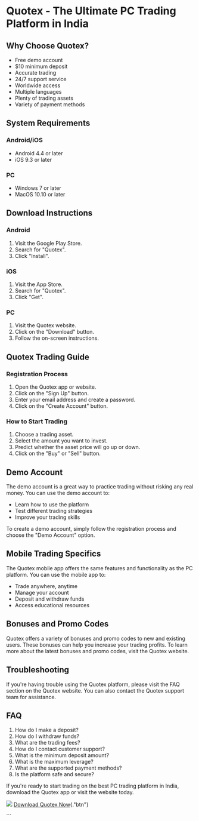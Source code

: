 # Quotex - The Ultimate PC Trading Platform in India

## Why Choose Quotex?

-   Free demo account
-   \$10 minimum deposit
-   Accurate trading
-   24/7 support service
-   Worldwide access
-   Multiple languages
-   Plenty of trading assets
-   Variety of payment methods

## System Requirements

### Android/iOS

-   Android 4.4 or later
-   iOS 9.3 or later

### PC

-   Windows 7 or later
-   MacOS 10.10 or later

## Download Instructions

### Android

1.  Visit the Google Play Store.
2.  Search for "Quotex".
3.  Click "Install".

### iOS

1.  Visit the App Store.
2.  Search for "Quotex".
3.  Click "Get".

### PC

1.  Visit the Quotex website.
2.  Click on the "Download" button.
3.  Follow the on-screen instructions.

## Quotex Trading Guide

### Registration Process

1.  Open the Quotex app or website.
2.  Click on the "Sign Up" button.
3.  Enter your email address and create a password.
4.  Click on the "Create Account" button.

### How to Start Trading

1.  Choose a trading asset.
2.  Select the amount you want to invest.
3.  Predict whether the asset price will go up or down.
4.  Click on the "Buy" or "Sell" button.

## Demo Account

The demo account is a great way to practice trading without risking any
real money. You can use the demo account to:

-   Learn how to use the platform
-   Test different trading strategies
-   Improve your trading skills

To create a demo account, simply follow the registration process and
choose the "Demo Account" option.

## Mobile Trading Specifics

The Quotex mobile app offers the same features and functionality as the
PC platform. You can use the mobile app to:

-   Trade anywhere, anytime
-   Manage your account
-   Deposit and withdraw funds
-   Access educational resources

## Bonuses and Promo Codes

Quotex offers a variety of bonuses and promo codes to new and existing
users. These bonuses can help you increase your trading profits. To
learn more about the latest bonuses and promo codes, visit the Quotex
website.

## Troubleshooting

If you\'re having trouble using the Quotex platform, please visit the
FAQ section on the Quotex website. You can also contact the Quotex
support team for assistance.

## FAQ

1.  How do I make a deposit?
2.  How do I withdraw funds?
3.  What are the trading fees?
4.  How do I contact customer support?
5.  What is the minimum deposit amount?
6.  What is the maximum leverage?
7.  What are the supported payment methods?
8.  Is the platform safe and secure?

If you\'re ready to start trading on the best PC trading platform in
India, download the Quotex app or visit the website today.

[![](https://static.quotex.io/files/5_en/300_250.jpg)](https://traff.sbs/brokerqxsignupf)
[Download Quotex
Now](\%22https://traff.sbs/quotexonelink\%22){."btn"}

\`\`\`

